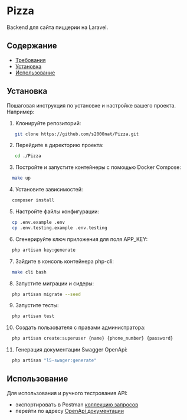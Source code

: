 # Pizza

Backend для сайта пиццерии на Laravel.

## Содержание

- [Требования](#требования)
- [Установка](#установка)
- [Использование](#использование)

## Установка

Пошаговая инструкция по установке и настройке вашего проекта. Например:

1. Клонируйте репозиторий:

```bash
   git clone https://github.com/s2000nat/Pizza.git
```

2. Перейдите в директорию проекта:

```bash
   cd ./Pizza
   ```
3. Постройте и запустите контейнеры с помощью Docker Compose:

```bash
  make up 
```
4. Установите зависимостей:

```bash
  composer install
```
5. Настройте файлы конфигурации:

```bash
  cp .env.example .env
  cp .env.testing.example .env.testing
```
6. Сгенерируйте ключ приложения для поля APP_KEY:
```bash
  php artisan key:generate
```

7. Зайдите в консоль контейнера php-cli:

```bash
  make cli bash
```
8. Запустите миграции и сидеры:
```bash
  php artisan migrate --seed
``` 
9. Запустите тесты:
```bash
  php artisan test
```
10. Создать пользователя с правами администратора:

```bash
  php artisan create:superuser {name} {phone_number} {password}
```
11. Генерация документации Swagger OpenApi:
```bash
  php artisan "l5-swager:generate"
```

## Использование
Для использования и ручного тестрования API:

* экспортировать в Postman [коллекцию запросов](Pizza.postman_collection.json)
* перейти по адресу [OpenApi документации](http://127.0.0.1:8080/api/documentation)

